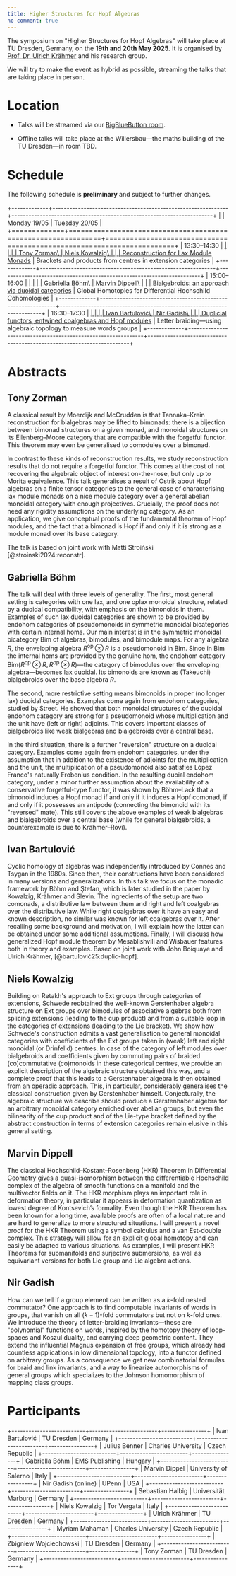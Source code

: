 ```yaml
---
title: Higher Structures for Hopf Algebras
no-comment: true
---
```


The symposium on "Higher Structures for Hopf Algebras"
will take place at TU Dresden, Germany, on the **19th and 20th May 2025**.
It is organised by
[Prof. Dr. Ulrich Krähmer](https://tu-dresden.de/mn/math/geometrie/kraehmer)
and his research group.

We will try to make the event as hybrid as possible,
streaming the talks that are taking place in person.

# Location

- Talks will be streamed via our [BigBlueButton room](https://bbb.tu-dresden.de/b/ulr-ha4-xul-uoo).

- Offline talks will take place at the Willersbau—the maths building of the TU Dresden—in room TBD.

# Schedule

The following schedule is **preliminary** and subject to further changes.

<p>
<div id="border-table">
+-------------+--------------------------------------------------------------+-----------------------------------------------------------------------+
|             | Monday 19/05                                                 | Tuesday 20/05                                                         |
+=============+==============================================================+=======================================================================+
| 13:30–14:30 | <a class="invis" href="#tony-zorman">                        | <a class="invis" href="#niels-kowalzig">                              |
|             | <span class="small-caps">Tony Zorman</span>\                 | <span class="small-caps">Niels Kowalzig</span>\                       |
|             | Reconstruction for Lax Module Monads</a>                     | Brackets and products from centres in extension categories </a>       |
+-------------+--------------------------------------------------------------+-----------------------------------------------------------------------+
| 15:00–16:00 | <a class="invis" href="#gabriella-böhm">                     | <a class="invis" href="#marvin-dippell">                              |
|             | <span class="small-caps">Gabriella Böhm</span>\              | <span class="small-caps">Marvin Dippell</span>\                       |
|             | Bialgebroids: an approach via duoidal categories</a>         | Global Homotopies for Differential Hochschild Cohomologies</a>        |
+-------------+--------------------------------------------------------------+-----------------------------------------------------------------------+
| 16:30–17:30 | <a class="invis" href="#ivan-bartulović">                    | <a class="invis" href="#nir-gadish">                                  |
|             | <span class="small-caps">Ivan Bartulović</span>\             | <span class="small-caps">Nir Gadish</span>\                           |
|             | Duplicial functors, entwined coalgebras and Hopf modules</a> | Letter braiding—using algebraic topology to measure words groups</a>  |
+-------------+--------------------------------------------------------------+-----------------------------------------------------------------------+
</div>
</p>

# Abstracts

## Tony Zorman

A classical result by Moerdijk and McCrudden is that
Tannaka–Krein reconstruction for bialgebras may be lifted to bimonads:
there is a bijection between
bimonad structures on a given monad, and
monoidal structures on its Eilenberg–Moore category that are compatible with the forgetful functor.
This theorem may even be generalised to comodules over a bimonad.

In contrast to these kinds of reconstruction results,
we study reconstruction results that do not require a forgetful functor.
This comes at the cost of not recovering the algebraic object of interest on-the-nose,
but only up to Morita equivalence.
This talk generalises a result of Ostrik about Hopf algebras on a finite tensor categories
to the general case of characterising lax module monads on a nice module category over a general abelian monoidal category with enough projectives.
Crucially, the proof does not need any rigidity assumptions on the underlying category.
As an application, we give conceptual proofs of the fundamental theorem of Hopf modules,
and the fact that a bimonad is Hopf if and only if it is strong as a module monad over its base category.

The talk is based on joint work with Matti Stroiński [@stroinski2024:reconstr].

## Gabriella Böhm

The talk will deal with three levels of generality.
The first, most general setting is categories with one lax, and one oplax monoidal structure, related by a duoidal compatibility, with emphasis on the bimonoids in them.
Examples of such lax duoidal categories are shown to be provided by endohom categories of pseudomonoids in symmetric monoidal bicategories with certain internal homs.
Our main interest is in the symmetric monoidal bicategory $\mathsf{Bim}$ of algebras, bimodules, and bimodule maps.
For any algebra $R$, the enveloping algebra $R^{\mathsf{op}} \otimes R$ is a pseudomonoid in $\mathsf{Bim}$.
Since in $\mathsf{Bim}$ the internal homs are provided by the genuine hom, the endohom category $\mathsf{Bim}(R^{\mathsf{op}} \otimes R,R^{\mathsf{op}} \otimes R)$—the category of bimodules over the enveloping algebra—becomes lax duoidal.
Its bimonoids are known as (Takeuchi) bialgebroids over the base algebra $R$.

The second, more restrictive setting means bimonoids in proper (no longer lax) duoidal categories.
Examples come again from endohom categories, studied by Street.
He showed that both monoidal structures of the duoidal endohom category are strong for a pseudomonoid whose multiplication and the unit have (left or right) adjoints.
This covers important classes of bialgebroids like weak bialgebras and bialgebroids over a central base.

In the third situation, there is a further "reversion" structure on a duoidal category.
Examples come again from endohom categories, under the assumption that in addition to the existence of adjoints for the multiplication and the unit, the multiplication of a pseudomonoid also satisfies López Franco's naturally Frobenius condition.
In the resulting duoial endohom category, under a minor further assumption about the availability of a conservative forgetful-type functor, it was shown by Böhm–Lack that a bimonoid induces a Hopf monad if and only if it induces a Hopf comonad, if and only if it possesses an antipode (connecting the bimonoid with its "reversed" mate).
This still covers the above examples of weak bialgebras and bialgebroids over a central base (while for general bialgebroids, a counterexample is due to Krähmer–Rovi).

## Ivan Bartulović

Cyclic homology of algebras was independently introduced by Connes and Tsygan in the 1980s.
Since then, their constructions have been considered in many versions and generalizations.
In this talk we focus on the monadic framework by Böhm and Ştefan, which is later studied in the paper by Kowalzig, Krähmer and Slevin.
The ingredients of the setup are two comonads, a distributive law between them and right and left coalgebras over the distributive law.
While right coalgebras over it have an easy and known description, no similar was known for left coalgebras over it.
After recalling some background and motivation, I will explain how the latter can be obtained under some additional assumptions.
Finally, I will discuss how generalized Hopf module theorem by Mesablishvili and Wisbauer features both in theory and examples.
Based on joint work with John Boiquaye and Ulrich Krähmer, [@bartulović25:duplic-hopf].

## Niels Kowalzig

Building on Retakh's approach to Ext groups through categories of extensions, Schwede reobtained the well-known Gerstenhaber algebra structure on Ext groups over bimodules of associative algebras both from splicing extensions (leading to the cup product) and from a suitable loop in the categories of extensions (leading to the Lie bracket).
We show how Schwede's construction admits a vast generalisation to general monoidal categories with coefficients of the Ext groups taken in (weak) left and right monoidal (or Drinfel'd) centres.
In case of the category of left modules over bialgebroids and coefficients given by commuting pairs of braided (co)commutative (co)monoids in these categorical centres, we provide an explicit description of the algebraic structure obtained this way, and a complete proof that this leads to a Gerstenhaber algebra is then obtained from an operadic approach.
This, in particular, considerably generalises the classical construction given by Gerstenhaber himself.
Conjecturally, the algebraic structure we describe should produce a Gerstenhaber algebra for an arbitrary monoidal category enriched over abelian groups, but even the bilinearity of the cup product and of the Lie-type bracket defined by the abstract construction in terms of extension categories remain elusive in this general setting.

## Marvin Dippell

The classical Hochschild–Kostant–Rosenberg (HKR) Theorem in Differential Geometry gives a quasi-isomorphism between the differentiable Hochschild complex of the algebra of smooth functions on a manifold and the multivector fields on it.
The HKR morphism plays an important role in deformation theory, in particular it appears in deformation quantization as lowest degree of Kontsevich’s formality.
Even though the HKR Theorem has been known for a long time, available proofs are often of a local nature and are hard to generalize to more structured situations.
I will present a novel proof for the HKR Theorem using a symbol calculus and a van Est-double complex.
This strategy will allow for an explicit global homotopy and can easily be adapted to various situations.
As examples, I will present HKR Theorems for submanifolds and surjective submersions, as well as equivariant versions for both Lie group and Lie algebra actions.

## Nir Gadish

How can we tell if a group element can be written as a $k$-fold nested commutator?
One approach is to find computable invariants of words in groups, that vanish on all $(k-1)$-fold commutators but not on $k$-fold ones.
We introduce the theory of letter-braiding invariants—these are "polynomial" functions on words, inspired by the homotopy theory of loop-spaces and Koszul duality, and carrying deep geometric content.
They extend the influential Magnus expansion of free groups, which already had countless applications in low dimensional topology, into a functor defined on arbitrary groups.
As a consequence we get new combinatorial formulas for braid and link invariants, and a way to linearize automorphisms of general groups which specializes to the Johnson homomorphism of mapping class groups.

# Participants

+--------------------------+------------------------+----------------+
| Ivan Bartulović          | TU Dresden             | Germany        |
+--------------------------+------------------------+----------------+
| Julius Benner            | Charles University     | Czech Republic |
+--------------------------+------------------------+----------------+
| Gabriella Böhm           | EMS Publishing         | Hungary        |
+--------------------------+------------------------+----------------+
| Marvin Dippel            | University of Salerno  | Italy          |
+--------------------------+------------------------+----------------+
| Nir Gadish (online)      | UPenn                  | USA            |
+--------------------------+------------------------+----------------+
| Sebastian Halbig         | Universität Marburg    | Germany        |
+--------------------------+------------------------+----------------+
| Niels Kowalzig           | Tor Vergata            | Italy          |
+--------------------------+------------------------+----------------+
| Ulrich Krähmer           | TU Dresden             | Germany        |
+--------------------------+------------------------+----------------+
| Myriam Mahaman           | Charles University     | Czech Republic |
+--------------------------+------------------------+----------------+
| Zbigniew Wojciechowski   | TU Dresden             | Germany        |
+--------------------------+------------------------+----------------+
| Tony Zorman              | TU Dresden             | Germany        |
+--------------------------+------------------------+----------------+
